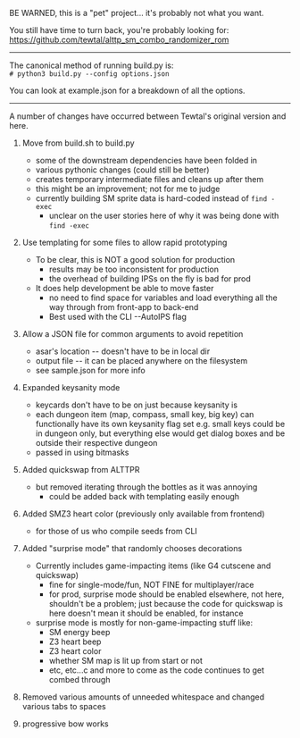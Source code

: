 
BE WARNED, this is a "pet" project... it's probably not what you want.

You still have time to turn back, you're probably looking for:
https://github.com/tewtal/alttp_sm_combo_randomizer_rom

-----

The canonical method of running build.py is:  
`# python3 build.py --config options.json`

You can look at example.json for a breakdown of all the options.

-----

A number of changes have occurred between Tewtal's original version and here.

1. Move from build.sh to build.py
    - some of the downstream dependencies have been folded in
    - various pythonic changes (could still be better)
    - creates temporary intermediate files and cleans up after them
    - this might be an improvement; not for me to judge
    - currently building SM sprite data is hard-coded instead of `find -exec`
        - unclear on the user stories here of why it was being done with `find -exec`

2. Use templating for some files to allow rapid prototyping
    - To be clear, this is NOT a good solution for production
        - results may be too inconsistent for production
        - the overhead of building IPSs on the fly is bad for prod
    - It does help development be able to move faster
        - no need to find space for variables and load everything
          all the way through from front-app to back-end
        - Best used with the CLI --AutoIPS flag

3. Allow a JSON file for common arguments to avoid repetition
    - asar's location -- doesn't have to be in local dir
    - output file -- it can be placed anywhere on the filesystem
    - see sample.json for more info

4. Expanded keysanity mode
    - keycards don't have to be on just because keysanity is
    - each dungeon item (map, compass, small key, big key) can functionally
        have its own keysanity flag set
        e.g. small keys could be in dungeon only, but everything else
        would get dialog boxes and be outside their respective dungeon
    - passed in using bitmasks

4. Added quickswap from ALTTPR
    - but removed iterating through the bottles as it was annoying
        - could be added back with templating easily enough

5. Added SMZ3 heart color (previously only available from frontend)
    - for those of us who compile seeds from CLI

6. Added "surprise mode" that randomly chooses decorations
    - Currently includes game-impacting items (like G4 cutscene and quickswap)
        - fine for single-mode/fun, NOT FINE for multiplayer/race
        - for prod, surprise mode should be enabled elsewhere, not here,
            shouldn't be a problem; just because the code for quickswap
            is here doesn't mean it should be enabled, for instance
    - surprise mode is mostly for non-game-impacting stuff like:
        - SM energy beep
        - Z3 heart beep
        - Z3 heart color
        - whether SM map is lit up from start or not
        - etc, etc...c and more to come as the code continues to get combed through

7. Removed various amounts of unneeded whitespace and changed various tabs to spaces

8. progressive bow works
